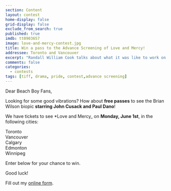 ```yaml
---
section: Content
layout: contest
home-display: false
grid-display: false
exclude_from_search: true
published: true
imdb: tt0903657
image: love-and-mercy-contest.jpg
title: Win a pass to the Advance Screening of Love and Mercy!
addressee: Toronto and Vancouver
excerpt: "Randall William Cook talks about what it was like to work on the groundbreaking <em>The Lord of the Rings</em> trilogy, misconceptions about his profession, and the state of blockbuster filmmaking today."
comments: false
categories:
  - contests
tags: [tiff, drama, pride, contest,advance screening]
---
```


Dear Beach Boy Fans,

Looking for some good vibrations? How about **free passes** to see the Brian Wilson biopic **starring John Cusack and Paul Dano**!

We have tickets to see *Love and Mercy_ on **Monday, June 1st**, in the following cities:

Toronto  
Vancouver  
Calgary  
Edmonton  
Winnipeg  

Enter below for your chance to win.

Good luck!

<div id="wufoo-mc8uw3u1g7ru9z">
Fill out my <a href="https://dearcastandcrew.wufoo.com/forms/mc8uw3u1g7ru9z">online form</a>.
</div>
<script type="text/javascript">var mc8uw3u1g7ru9z;(function(d, t) {
var s = d.createElement(t), options = {
'userName':'dearcastandcrew',
'formHash':'mc8uw3u1g7ru9z',
'autoResize':true,
'height':'467',
'async':true,
'host':'wufoo.com',
'header':'hide',
'ssl':true};
s.src = ('https:' == d.location.protocol ? 'https://' : 'http://') + 'www.wufoo.com/scripts/embed/form.js';
s.onload = s.onreadystatechange = function() {
var rs = this.readyState; if (rs) if (rs != 'complete') if (rs != 'loaded') return;
try { mc8uw3u1g7ru9z = new WufooForm();mc8uw3u1g7ru9z.initialize(options);mc8uw3u1g7ru9z.display(); } catch (e) {}};
var scr = d.getElementsByTagName(t)[0], par = scr.parentNode; par.insertBefore(s, scr);
})(document, 'script');</script>

